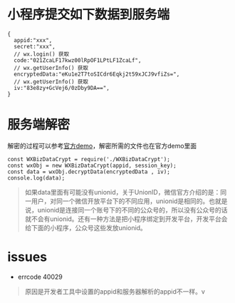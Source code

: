 # 小程序提交如下数据到服务端
```
{
  appid:"xxx",
  secret:"xxx",
  // wx.login() 获取
  code:"021ZcaLF17kwz00lRpOF1LPtLF1ZcaLf",
  // wx.getUserInfo() 获取
  encryptedData:"eKu1e2T7toSICdr6Eqkj2t59xJCJ9vfiZs=",
  // wx.getUserInfo() 获取
  iv:"83e8zy+GcVej6/0zDby9DA==",
}
```

# 服务端解密

解密的过程可以参考[官方demo](https://developers.weixin.qq.com/miniprogram/dev/framework/open-ability/signature.html)，解密所需的文件也在官方demo里面
```
const WXBizDataCrypt = require('./WXBizDataCrypt');
const wxObj = new WXBizDataCrypt(appid, session_key);
const data = wxObj.decryptData(encryptedData , iv);
console.log(data);
```

> 如果data里面有可能没有unionid，关于UnionID，微信官方介绍的是：同一用户，对同一个微信开放平台下的不同应用，unionid是相同的。也就是说，unionid是连接同一个账号下的不同的公众号的，所以没有公众号的话就不会有unionid。还有一种方法是把小程序绑定到开发平台，开发平台会给下面的小程序，公众号这些发放unionid。


# issues
- errcode 40029
> 原因是开发者工具中设置的appid和服务器解析的appid不一样。v
